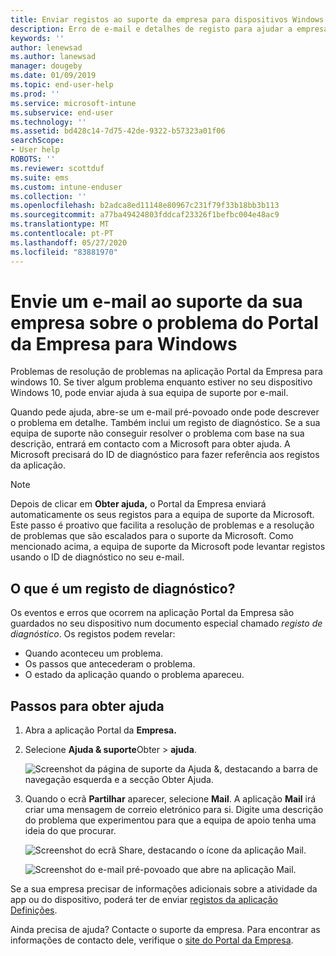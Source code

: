 ```yaml
---
title: Enviar registos ao suporte da empresa para dispositivos Windows 10 | Documentos da Microsoft
description: Erro de e-mail e detalhes de registo para ajudar a empresa a corrigir problemas de aplicações
keywords: ''
author: lenewsad
ms.author: lanewsad
manager: dougeby
ms.date: 01/09/2019
ms.topic: end-user-help
ms.prod: ''
ms.service: microsoft-intune
ms.subservice: end-user
ms.technology: ''
ms.assetid: bd428c14-7d75-42de-9322-b57323a01f06
searchScope:
- User help
ROBOTS: ''
ms.reviewer: scottduf
ms.suite: ems
ms.custom: intune-enduser
ms.collection: ''
ms.openlocfilehash: b2adca8ed11148e80967c231f79f33b18bb3b113
ms.sourcegitcommit: a77ba49424803fddcaf23326f1befbc004e48ac9
ms.translationtype: MT
ms.contentlocale: pt-PT
ms.lasthandoff: 05/27/2020
ms.locfileid: "83881970"
---
```

# <a name="email-your-company-support-about-problem-from-company-portal-for-windows"></a>Envie um e-mail ao suporte da sua empresa sobre o problema do Portal da Empresa para Windows

Problemas de resolução de problemas na aplicação Portal da Empresa para windows 10. Se tiver algum problema enquanto estiver no seu dispositivo Windows 10, pode enviar ajuda à sua equipa de suporte por e-mail. 

Quando pede ajuda, abre-se um e-mail pré-povoado onde pode descrever o problema em detalhe. Também inclui um registo de diagnóstico. Se a sua equipa de suporte não conseguir resolver o problema com base na sua descrição, entrará em contacto com a Microsoft para obter ajuda. A Microsoft precisará do ID de diagnóstico para fazer referência aos registos da aplicação.   


> [!Note]
> Depois de clicar em **Obter ajuda,** o Portal da Empresa enviará automaticamente os seus registos para a equipa de suporte da Microsoft. Este passo é proativo que facilita a resolução de problemas e a resolução de problemas que são escalados para o suporte da Microsoft. Como mencionado acima, a equipa de suporte da Microsoft pode levantar registos usando o ID de diagnóstico no seu e-mail.  

## <a name="what-is-a-diagnostic-log"></a>O que é um registo de diagnóstico?

Os eventos e erros que ocorrem na aplicação Portal da Empresa são guardados no seu dispositivo num documento especial chamado _registo de diagnóstico_. Os registos podem revelar:  
* Quando aconteceu um problema.  
* Os passos que antecederam o problema.  
* O estado da aplicação quando o problema apareceu.   

## <a name="steps-to-get-help"></a>Passos para obter ajuda  

1. Abra a aplicação Portal da **Empresa.**
2. Selecione **Ajuda & suporte**Obter  >  **ajuda**.  

   ![Screenshot da página de suporte da Ajuda &, destacando a barra de navegação esquerda e a secção Obter Ajuda.](./media/1812_UCP_Help_Support_Get_Help_Logs.png)    

3. Quando o ecrã **Partilhar** aparecer, selecione **Mail**. A aplicação **Mail** irá criar uma mensagem de correio eletrónico para si. Digite uma descrição do problema que experimentou para que a equipa de apoio tenha uma ideia do que procurar.  

   ![Screenshot do ecrã Share, destacando o ícone da aplicação Mail.](./media/1811_Mail_Logs_Windows_CPapp.png)  


   ![Screenshot do e-mail pré-povoado que abre na aplicação Mail.](./media/1811_Get_Help_Email_Windows_CPapp.png)  

Se a sua empresa precisar de informações adicionais sobre a atividade da app ou do dispositivo, poderá ter de enviar [registos da aplicação Definições](send-logs-to-your-it-admin-settings-windows.md).  

Ainda precisa de ajuda? Contacte o suporte da empresa. Para encontrar as informações de contacto dele, verifique o [site do Portal da Empresa](https://go.microsoft.com/fwlink/?linkid=2010980).  
